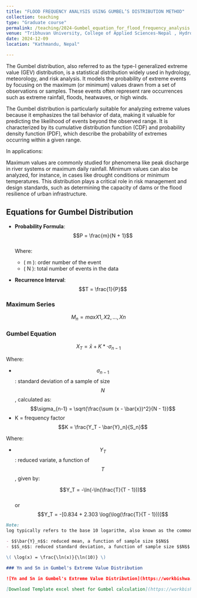 ```yaml
---
title: "FLOOD FREQUENCY ANALYSIS USING GUMBEL’S DISTRIBUTION METHOD"
collection: teaching
type: "Graduate course"
permalink: /teaching/2024-Gumbel_equation_for_flood_frequency_analysis
venue: "Tribhuvan University, College of Applied Sciences-Nepal , Hydrology Department"
date: 2024-12-09
location: "Kathmandu, Nepal"

---
```



The Gumbel distribution, also referred to as the type-I generalized extreme value (GEV) distribution, is a statistical distribution widely used in hydrology, meteorology, and risk analysis. It models the probability of extreme events by focusing on the maximum (or minimum) values drawn from a set of observations or samples. These events often represent rare occurrences such as extreme rainfall, floods, heatwaves, or high winds.

The Gumbel distribution is particularly suitable for analyzing extreme values because it emphasizes the tail behavior of data, making it valuable for predicting the likelihood of events beyond the observed range. It is characterized by its cumulative distribution function (CDF) and probability density function (PDF), which describe the probability of extremes occurring within a given range.

In applications:

Maximum values are commonly studied for phenomena like peak discharge in river systems or maximum daily rainfall.
Minimum values can also be analyzed, for instance, in cases like drought conditions or minimum temperatures.
This distribution plays a critical role in risk management and design standards, such as determining the capacity of dams or the flood resilience of urban infrastructure.

## Equations for Gumbel Distribution

- **Probability Formula**:  
   $$P = \frac{m}{N + 1}$$  
   Where:

  - \( m \): order number of the event  
  - \( N \): total number of events in the data  

- **Recurrence Interval**:  
   $$T = \frac{1}{P}$$  

### Maximum Series

$$M_n = max{X1, X2, ..., Xn}$$

### Gumbel Equation

$$X_T = \bar{x} + K * \cdot \sigma_{n-1}$$

Where:

- $$\sigma_{n-1}$$: standard deviation of a sample of size $$N$$, calculated as:  
     $$\sigma_{n-1} = \sqrt{\frac{\sum (x - \bar{x})^2}{N - 1}}$$
- K = frequency factor  
  $$K = \frac{Y_T - \bar{Y}_n}{S_n}$$

Where:

- $$Y_T$$: reduced variate, a function of $$T$$, given by:

     $$Y_T = -\ln(-\ln(\frac{T}{T - 1}))$$  
     or  
     $$Y_T = -[0.834 + 2.303 \log(\log(\frac{T}{T - 1}))]$$

```markdown
Note:
log typically refers to the base 10 logarithm, also known as the common logarithm. ln stands for the natural logarithm, which is the logarithm with base e (Euler's number, approximately 2.71828). $$\log(x) = \frac{\ln(x)}{\ln(10)}$$```

- $$\bar{Y}_n$$: reduced mean, a function of sample size $$N$$
- $$S_n$$: reduced standard deviation, a function of sample size $$N$$

\( \log(x) = \frac{\ln(x)}{\ln(10)} \)

### Yn and Sn in Gumbel's Extreme Value Distribution

![Yn and Sn in Gumbel's Extreme Value Distribution](https://workbishwa.github.io/imBishwa/images/Yn_Sn_value_for_gumbel_distribution.png)

[Download Template excel sheet for Gumbel calculation](https://workbishwa.github.io/imBishwa/files/gumbel_calculation_template.xlsx)
